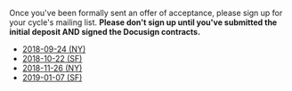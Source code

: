 Once you've been formally sent an offer of acceptance, please sign up
for your cycle's mailing list. **Please don't sign up until you've
submitted the initial deposit AND signed the Docusign contracts.**
 

* [2018-09-24 (NY)][2018-09-24-ny]
* [2018-10-22 (SF)][2018-10-22-sf]
* [2018-11-26 (NY)][2018-11-26-ny]
* [2019-01-07 (SF)][2019-01-07-sf]


[2018-09-24-ny]: https://groups.google.com/a/appacademy.io/forum/#!forum/2018-09-24-ny/
[2018-10-22-sf]: https://groups.google.com/a/appacademy.io/forum/#!forum/2018-10-22-sf/
[2018-11-26-ny]: https://groups.google.com/a/appacademy.io/forum/#!forum/2018-11-26-ny/
[2019-01-07-sf]: https://groups.google.com/a/appacademy.io/forum/#!forum/2019-01-07-sf/
